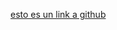 [esto es un link a github](https://github.com/gdiego-2718281/markdown-portfolio/edit/add-images-links/_includes/03-links.md?pr=%2Fgdiego-2718281%2Fmarkdown-portfolio%2Fpull%2F3)
